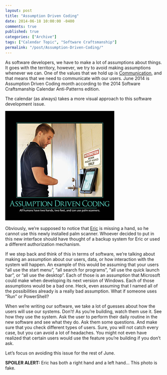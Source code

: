 ```yaml
---
layout: post
title: "Assumption Driven Coding"
date: 2014-06-18 10:00:00 -0400
comments: true
published: true
categories: ["Archive"]
tags: ["Calendar Topic", "Software Craftsmanship"]
permalink: "/post/Assumption-Driven-Coding/"
---
```

<!-- more -->



<p>As software developers, we have to make a lot of assumptions about things. It goes with the territory, however, we try to avoid making assumptions whenever we can. One of the values that we hold up is <a href="http://deviq.com/communication" target="_blank">Communication</a>, and that means that we need to communicate with our users. June 2014 is Assumption Driven Coding month according to the 2014 Software Craftsmanship Calendar Anti-Patterns edition.</p>  <p>The calendar (as always) takes a more visual approach to this software development issue.</p>  <p><a href="/images/files/Assumption_Driven_Programming_Jun_2014.png"><img title="Assumption_Driven_Programming_Jun_2014" style="border-top: 0px; border-right: 0px; border-bottom: 0px; border-left: 0px; display: inline" border="0" alt="Assumption_Driven_Programming_Jun_2014" src="/images/files/Assumption_Driven_Programming_Jun_2014_thumb.png" width="350" height="350" /></a> </p>  <p>Obviously, we’re supposed to notice that <a href="https://twitter.com/efleming18" target="_blank">Eric</a> is missing a hand, so he cannot use this newly installed palm scanner. Whoever decided to put in this new interface should have thought of a backup system for Eric or used a different authorization mechanism.</p>  <p>If we step back and think of this in terms of software, we’re talking about making an assumption about our users, data, or how interaction with the system will happen. An example of this would be assuming that your users “all use the start menu”, “all search for programs”, “all use the quick launch bar”, or “all use the desktop”. Each of those is an assumption that Microsoft could make when developing its next version of Windows. Each of those assumptions would be a bad one. Heck, even assuming that I named all of the possibilities already is a really bad assumption. What if someone uses “Run” or PowerShell?</p>  <p>When we’re writing our software, we take a lot of guesses about how the users will use our systems. Don’t! As you’re building, watch them use it. See how they use the system. Ask the user to perform their daily routine in the new software and see what they do. Ask them some questions. And make sure that you check different types of users. Sure, you will not catch every case, but you can avoid a lot of headaches. You might not even have realized that certain users would use the feature you’re building if you don’t ask.</p>  <p>Let’s focus on avoiding this issue for the rest of June.</p>  <p><strong>SPOILER ALERT:</strong> Eric has both a right hand and a left hand… This photo is fake.</p>
